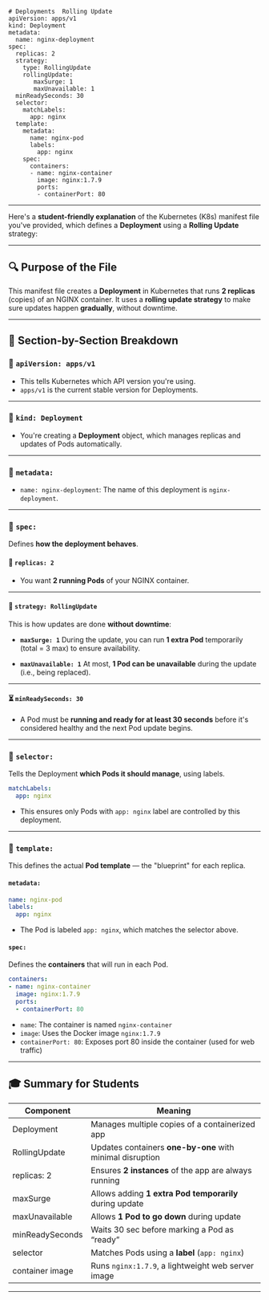 ```
# Deployments  Rolling Update
apiVersion: apps/v1
kind: Deployment
metadata:
  name: nginx-deployment
spec:
  replicas: 2
  strategy:
    type: RollingUpdate
    rollingUpdate:
       maxSurge: 1
       maxUnavailable: 1
  minReadySeconds: 30   
  selector:
    matchLabels:
      app: nginx
  template:
    metadata:
      name: nginx-pod
      labels:
        app: nginx
    spec:
      containers:
      - name: nginx-container
        image: nginx:1.7.9
        ports:
        - containerPort: 80
```
---
Here's a **student-friendly explanation** of the Kubernetes (K8s) manifest file you've provided, which defines a **Deployment** using a **Rolling Update** strategy:

---

## 🔍 Purpose of the File

This manifest file creates a **Deployment** in Kubernetes that runs **2 replicas** (copies) of an NGINX container. It uses a **rolling update strategy** to make sure updates happen **gradually**, without downtime.

---

## 🧾 Section-by-Section Breakdown

### 🔹 `apiVersion: apps/v1`

* This tells Kubernetes which API version you're using.
* `apps/v1` is the current stable version for Deployments.

---

### 🔹 `kind: Deployment`

* You're creating a **Deployment** object, which manages replicas and updates of Pods automatically.

---

### 🔹 `metadata:`

* `name: nginx-deployment`: The name of this deployment is `nginx-deployment`.

---

### 🔹 `spec:`

Defines **how the deployment behaves**.

#### 🧮 `replicas: 2`

* You want **2 running Pods** of your NGINX container.

---

#### 🔁 `strategy: RollingUpdate`

This is how updates are done **without downtime**:

* **`maxSurge: 1`**
  During the update, you can run **1 extra Pod** temporarily (total = 3 max) to ensure availability.

* **`maxUnavailable: 1`**
  At most, **1 Pod can be unavailable** during the update (i.e., being replaced).

---

#### ⏳ `minReadySeconds: 30`

* A Pod must be **running and ready for at least 30 seconds** before it's considered healthy and the next Pod update begins.

---

### 🔹 `selector:`

Tells the Deployment **which Pods it should manage**, using labels.

```yaml
matchLabels:
  app: nginx
```

* This ensures only Pods with `app: nginx` label are controlled by this deployment.

---

### 🔹 `template:`

This defines the actual **Pod template** — the "blueprint" for each replica.

#### `metadata:`

```yaml
name: nginx-pod
labels:
  app: nginx
```

* The Pod is labeled `app: nginx`, which matches the selector above.

#### `spec:`

Defines the **containers** that will run in each Pod.

```yaml
containers:
- name: nginx-container
  image: nginx:1.7.9
  ports:
  - containerPort: 80
```

* `name`: The container is named `nginx-container`
* `image`: Uses the Docker image `nginx:1.7.9`
* `containerPort: 80`: Exposes port 80 inside the container (used for web traffic)

---

## 🎓 Summary for Students

| Component       | Meaning                                                   |
| --------------- | --------------------------------------------------------- |
| Deployment      | Manages multiple copies of a containerized app            |
| RollingUpdate   | Updates containers **one-by-one** with minimal disruption |
| replicas: 2     | Ensures **2 instances** of the app are always running     |
| maxSurge        | Allows adding **1 extra Pod temporarily** during update   |
| maxUnavailable  | Allows **1 Pod to go down** during update                 |
| minReadySeconds | Waits 30 sec before marking a Pod as “ready”              |
| selector        | Matches Pods using a **label** (`app: nginx`)             |
| container image | Runs `nginx:1.7.9`, a lightweight web server image        |

---


